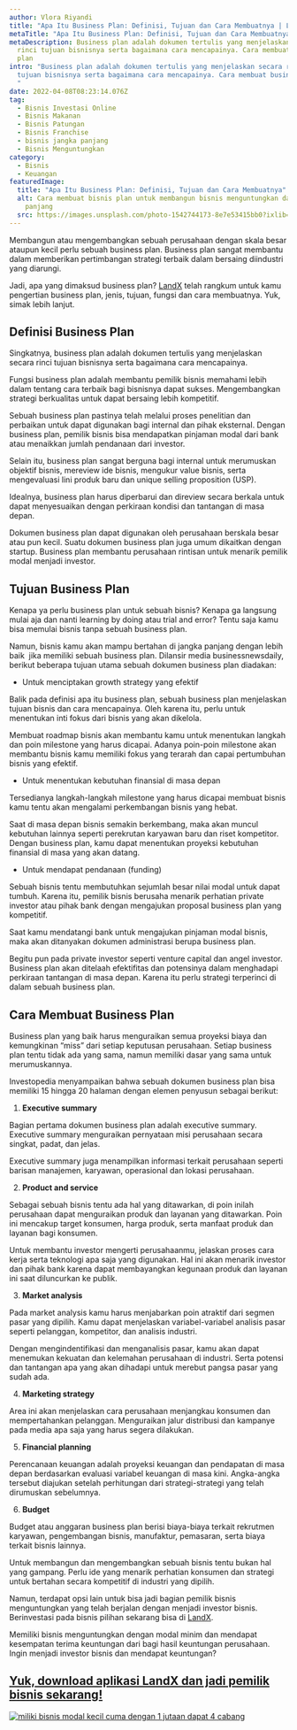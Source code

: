 ```yaml
---
author: Vlora Riyandi
title: "Apa Itu Business Plan: Definisi, Tujuan dan Cara Membuatnya | LandX"
metaTitle: "Apa Itu Business Plan: Definisi, Tujuan dan Cara Membuatnya | LandX"
metaDescription: Business plan adalah dokumen tertulis yang menjelaskan secara
  rinci tujuan bisnisnya serta bagaimana cara mencapainya. Cara membuat business
  plan
intro: "Business plan adalah dokumen tertulis yang menjelaskan secara rinci
  tujuan bisnisnya serta bagaimana cara mencapainya. Cara membuat business plan
  "
date: 2022-04-08T08:23:14.076Z
tag:
  - Bisnis Investasi Online
  - Bisnis Makanan
  - Bisnis Patungan
  - Bisnis Franchise
  - bisnis jangka panjang
  - Bisnis Menguntungkan
category:
  - Bisnis
  - Keuangan
featuredImage:
  title: "Apa Itu Business Plan: Definisi, Tujuan dan Cara Membuatnya"
  alt: Cara membuat bisnis plan untuk membangun bisnis menguntungkan dalam jangka
    panjang
  src: https://images.unsplash.com/photo-1542744173-8e7e53415bb0?ixlib=rb-1.2.1&ixid=MnwxMjA3fDB8MHxwaG90by1wYWdlfHx8fGVufDB8fHx8&auto=format&fit=crop&w=1170&q=80
---
```

Membangun atau mengembangkan sebuah perusahaan dengan skala besar ataupun kecil perlu sebuah business plan. Business plan sangat membantu dalam memberikan pertimbangan strategi terbaik dalam bersaing diindustri yang diarungi. 

Jadi, apa yang dimaksud business plan? [LandX](https://landx.id/) telah rangkum untuk kamu pengertian business plan, jenis, tujuan, fungsi dan cara membuatnya. Yuk, simak lebih lanjut.

## Definisi Business Plan

Singkatnya, business plan adalah dokumen tertulis yang menjelaskan secara rinci tujuan bisnisnya serta bagaimana cara mencapainya. 

Fungsi business plan adalah membantu pemilik bisnis memahami lebih dalam tentang cara terbaik bagi bisnisnya dapat sukses. Mengembangkan strategi berkualitas untuk dapat bersaing lebih kompetitif.

Sebuah business plan pastinya telah melalui proses penelitian dan perbaikan untuk dapat digunakan bagi internal dan pihak eksternal. Dengan business plan, pemilik bisnis bisa mendapatkan pinjaman modal dari bank atau menaikkan jumlah pendanaan dari investor. 

Selain itu, business plan sangat berguna bagi internal untuk merumuskan objektif bisnis, mereview ide bisnis, mengukur value bisnis, serta mengevaluasi lini produk baru dan unique selling proposition (USP). 

Idealnya, business plan harus diperbarui dan direview secara berkala untuk dapat menyesuaikan dengan perkiraan kondisi dan tantangan di masa depan.

Dokumen business plan dapat digunakan oleh perusahaan berskala besar atau pun kecil. Suatu dokumen business plan juga umum dikaitkan dengan startup. Business plan membantu perusahaan rintisan untuk menarik pemilik modal menjadi investor.

## Tujuan Business Plan

Kenapa ya perlu business plan untuk sebuah bisnis? Kenapa ga langsung mulai aja dan nanti learning by doing atau trial and error? Tentu saja kamu bisa memulai bisnis tanpa sebuah business plan. 

Namun, bisnis kamu akan mampu bertahan di jangka panjang dengan lebih baik  jika memiliki sebuah business plan. Dilansir media businessnewsdaily, berikut beberapa tujuan utama sebuah dokumen business plan diadakan:

* Untuk menciptakan growth strategy yang efektif

Balik pada definisi apa itu business plan, sebuah business plan menjelaskan tujuan bisnis dan cara mencapainya. Oleh karena itu, perlu untuk menentukan inti fokus dari bisnis yang akan dikelola. 

Membuat roadmap bisnis akan membantu kamu untuk menentukan langkah dan poin milestone yang harus dicapai. Adanya poin-poin milestone akan membantu bisnis kamu memiliki fokus yang terarah dan capai pertumbuhan bisnis yang efektif.

* Untuk menentukan kebutuhan finansial di masa depan

Tersedianya langkah-langkah milestone yang harus dicapai membuat bisnis kamu tentu akan mengalami perkembangan bisnis yang hebat. 

Saat di masa depan bisnis semakin berkembang, maka akan muncul kebutuhan lainnya seperti perekrutan karyawan baru dan riset kompetitor. Dengan business plan, kamu dapat menentukan proyeksi kebutuhan finansial di masa yang akan datang.

* Untuk mendapat pendanaan (funding)

Sebuah bisnis tentu membutuhkan sejumlah besar nilai modal untuk dapat tumbuh. Karena itu, pemilik bisnis berusaha menarik perhatian private investor atau pihak bank dengan mengajukan proposal business plan yang kompetitif.

Saat kamu mendatangi bank untuk mengajukan pinjaman modal bisnis, maka akan ditanyakan dokumen administrasi berupa business plan. 

Begitu pun pada private investor seperti venture capital dan angel investor. Business plan akan ditelaah efektifitas dan potensinya dalam menghadapi perkiraan tantangan di masa depan. Karena itu perlu strategi terperinci di dalam sebuah business plan.

## Cara Membuat Business Plan

Business plan yang baik harus menguraikan semua proyeksi biaya dan kemungkinan “miss” dari setiap keputusan perusahaan. Setiap business plan tentu tidak ada yang sama, namun memiliki dasar yang sama untuk merumuskannya.

Investopedia menyampaikan bahwa sebuah dokumen business plan bisa memiliki 15 hingga 20 halaman dengan elemen penyusun sebagai berikut:

1. **Executive summary**

Bagian pertama dokumen business plan adalah executive summary. Executive summary menguraikan pernyataan misi perusahaan secara singkat, padat, dan jelas. 

Executive summary juga menampilkan informasi terkait perusahaan seperti barisan manajemen, karyawan, operasional dan lokasi perusahaan.

2. **Product and service**

Sebagai sebuah bisnis tentu ada hal yang ditawarkan, di poin inilah perusahaan dapat menguraikan produk dan layanan yang ditawarkan. Poin ini mencakup target konsumen, harga produk, serta manfaat produk dan layanan bagi konsumen.

Untuk membantu investor mengerti perusahaanmu, jelaskan proses cara kerja serta teknologi apa saja yang digunakan. Hal ini akan menarik investor dan pihak bank karena dapat membayangkan kegunaan produk dan layanan ini saat diluncurkan ke publik.

3. **Market analysis**

Pada market analysis kamu harus menjabarkan poin atraktif dari segmen pasar yang dipilih. Kamu dapat menjelaskan variabel-variabel analisis pasar seperti pelanggan, kompetitor, dan analisis industri.

Dengan mengindentifikasi dan menganalisis pasar, kamu akan dapat menemukan kekuatan dan kelemahan perusahaan di industri. Serta potensi dan tantangan apa yang akan dihadapi untuk merebut pangsa pasar yang sudah ada.

4. **Marketing strategy**

Area ini akan menjelaskan cara perusahaan menjangkau konsumen dan mempertahankan pelanggan. Menguraikan jalur distribusi dan kampanye pada media apa saja yang harus segera dilakukan.

5. **Financial planning**

Perencanaan keuangan adalah proyeksi keuangan dan pendapatan di masa depan berdasarkan evaluasi variabel keuangan di masa kini. Angka-angka tersebut diajukan setelah perhitungan dari strategi-strategi yang telah dirumuskan sebelumnya. 

6. **Budget** 

Budget atau anggaran business plan berisi biaya-biaya terkait rekrutmen karyawan, pengembangan bisnis, manufaktur, pemasaran, serta biaya terkait bisnis lainnya.

Untuk membangun dan mengembangkan sebuah bisnis tentu bukan hal yang gampang. Perlu ide yang menarik perhatian konsumen dan strategi untuk bertahan secara kompetitif di industri yang dipilih.

Namun, terdapat opsi lain untuk bisa jadi bagian pemilik bisnis menguntungkan yang telah berjalan dengan menjadi investor bisnis. Berinvestasi pada bisnis pilihan sekarang bisa di [LandX](https://landx.id/).

Memiliki bisnis menguntungkan dengan modal minim dan mendapat kesempatan terima keuntungan dari bagi hasil keuntungan perusahaan. Ingin menjadi investor bisnis dan mendapat keuntungan?

## [Yuk, download aplikasi LandX dan jadi pemilik bisnis sekarang!](https://landx.id/project/?utm_source=Blog&utm_medium=organic+keyword&utm_campaign=blog&utm_id=Blog)

[![miliki bisnis modal kecil cuma dengan 1 jutaan dapat 4 cabang ](https://accountgram-production.sfo2.cdn.digitaloceanspaces.com/landx_ghost/2021/11/jadi-owner-bisnis-hanya-1-jutaan-dengan-cuan-yang-sangat-menjanjikan.png)](https://landx.id/project/?utm_source=Blog&utm_medium=organic+keyword&utm_campaign=blog&utm_id=Blog)